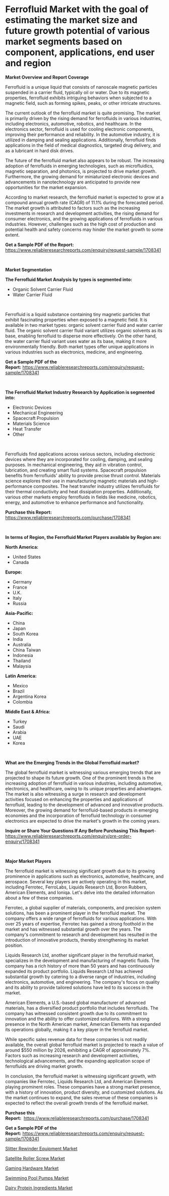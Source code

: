 <p><h1>Ferrofluid Market with the goal of estimating the market size and future growth potential of various market segments based on component, applications, end user and region</h1></p><p><strong>Market Overview and Report Coverage</strong></p>
<p><p>Ferrofluid is a unique liquid that consists of nanoscale magnetic particles suspended in a carrier fluid, typically oil or water. Due to its magnetic properties, ferrofluid exhibits intriguing behaviors when subjected to a magnetic field, such as forming spikes, peaks, or other intricate structures.</p><p>The current outlook of the ferrofluid market is quite promising. The market is primarily driven by the rising demand for ferrofluids in various industries, including electronics, automotive, robotics, and healthcare. In the electronics sector, ferrofluid is used for cooling electronic components, improving their performance and reliability. In the automotive industry, it is utilized in damping and sealing applications. Additionally, ferrofluid finds applications in the field of medical diagnostics, targeted drug delivery, and as a lubricant in hard disk drives.</p><p>The future of the ferrofluid market also appears to be robust. The increasing adoption of ferrofluids in emerging technologies, such as microfluidics, magnetic separation, and photonics, is projected to drive market growth. Furthermore, the growing demand for miniaturized electronic devices and advancements in nanotechnology are anticipated to provide new opportunities for the market expansion.</p><p>According to market research, the ferrofluid market is expected to grow at a compound annual growth rate (CAGR) of 11.1% during the forecasted period. The market growth is attributed to factors such as the increasing investments in research and development activities, the rising demand for consumer electronics, and the growing applications of ferrofluids in various industries. However, challenges such as the high cost of production and potential health and safety concerns may hinder the market growth to some extent.</p></p>
<p><strong>Get a Sample PDF of the Report:</strong> <a href="https://www.reliableresearchreports.com/enquiry/request-sample/1708341">https://www.reliableresearchreports.com/enquiry/request-sample/1708341</a></p>
<p>&nbsp;</p>
<p><strong>Market Segmentation</strong></p>
<p><strong>The Ferrofluid Market Analysis by types is segmented into:</strong></p>
<p><ul><li>Organic Solvent Carrier Fluid</li><li>Water Carrier Fluid</li></ul></p>
<p>&nbsp;</p>
<p><p>Ferrofluid is a liquid substance containing tiny magnetic particles that exhibit fascinating properties when exposed to a magnetic field. It is available in two market types: organic solvent carrier fluid and water carrier fluid. The organic solvent carrier fluid variant utilizes organic solvents as its base, enabling ferrofluid to disperse more effectively. On the other hand, the water carrier fluid variant uses water as its base, making it more environmentally friendly. Both market types offer unique applications in various industries such as electronics, medicine, and engineering.</p></p>
<p><strong>Get a Sample PDF of the Report:</strong>&nbsp;<a href="https://www.reliableresearchreports.com/enquiry/request-sample/1708341">https://www.reliableresearchreports.com/enquiry/request-sample/1708341</a></p>
<p>&nbsp;</p>
<p><strong>The Ferrofluid Market Industry Research by Application is segmented into:</strong></p>
<p><ul><li>Electronic Devices</li><li>Mechanical Engineering</li><li>Spacecraft Propulsion</li><li>Materials Science</li><li>Heat Transfer</li><li>Other</li></ul></p>
<p>&nbsp;</p>
<p><p>Ferrofluids find applications across various sectors, including electronic devices where they are incorporated for cooling, damping, and sealing purposes. In mechanical engineering, they aid in vibration control, lubrication, and creating smart fluid systems. Spacecraft propulsion benefits from ferrofluids' ability to provide precise thrust control. Materials science explores their use in manufacturing magnetic materials and high-performance composites. The heat transfer industry utilizes ferrofluids for their thermal conductivity and heat dissipation properties. Additionally, various other markets employ ferrofluids in fields like medicine, robotics, energy, and automotive to enhance performance and functionality.</p></p>
<p><strong>Purchase this Report:</strong>&nbsp; <a href="https://www.reliableresearchreports.com/purchase/1708341">https://www.reliableresearchreports.com/purchase/1708341</a></p>
<p>&nbsp;</p>
<p><strong>In terms of Region, the Ferrofluid Market Players available by Region are:</strong></p>
<p>
    <p> <strong> North America: </strong>
        <ul>
            <li>United States</li>
            <li>Canada</li>
        </ul>
        </p> 
    <p> <strong> Europe: </strong>
        <ul>
            <li>Germany</li>
            <li>France</li>
            <li>U.K.</li>
            <li>Italy</li>
            <li>Russia</li>
        </ul>
        </p> 
    <p> <strong> Asia-Pacific: </strong>
        <ul>
            <li>China</li>
            <li>Japan</li>
            <li>South Korea</li>
            <li>India</li>
            <li>Australia</li>
            <li>China Taiwan</li>
            <li>Indonesia</li>
            <li>Thailand</li>
            <li>Malaysia</li>
        </ul>
        </p> 
    <p> <strong> Latin America: </strong>
        <ul>
            <li>Mexico</li>
            <li>Brazil</li>
            <li>Argentina Korea</li>
            <li>Colombia</li>
        </ul>
        </p> 
    <p> <strong> Middle East & Africa: </strong>
        <ul>
            <li>Turkey</li>
            <li>Saudi</li>
            <li>Arabia</li>
            <li>UAE</li>
            <li>Korea</li>
        </ul>
    </p>
    </p>
<p>&nbsp;</p>
<p><strong>What are the Emerging Trends in the Global Ferrofluid market?</strong></p>
<p><p>The global ferrofluid market is witnessing various emerging trends that are projected to shape its future growth. One of the prominent trends is the increasing adoption of ferrofluid in various industries, including automotive, electronics, and healthcare, owing to its unique properties and advantages. The market is also witnessing a surge in research and development activities focused on enhancing the properties and applications of ferrofluid, leading to the development of advanced and innovative products. Moreover, the growing demand for ferrofluid-based products in emerging economies and the incorporation of ferrofluid technology in consumer electronics are expected to drive the market's growth in the coming years.</p></p>
<p><strong>Inquire or Share Your Questions If Any Before Purchasing This Report</strong>- <a href="https://www.reliableresearchreports.com/enquiry/pre-order-enquiry/1708341">https://www.reliableresearchreports.com/enquiry/pre-order-enquiry/1708341</a></p>
<p>&nbsp;</p>
<p><strong>Major Market Players</strong></p>
<p><p>The ferrofluid market is witnessing significant growth due to its growing prominence in applications such as electronics, automotive, healthcare, and aerospace. Several key players are actively operating in this market, including Ferrotec, FerroLabs, Liquids Research Ltd, Boron Rubbers, American Elements, and Ioniqa. Let's delve into the detailed information about a few of these companies.</p><p>Ferrotec, a global supplier of materials, components, and precision system solutions, has been a prominent player in the ferrofluid market. The company offers a wide range of ferrofluids for various applications. With over 25 years of expertise, Ferrotec has gained a strong foothold in the market and has witnessed substantial growth over the years. The company's commitment to research and development has resulted in the introduction of innovative products, thereby strengthening its market position.</p><p>Liquids Research Ltd, another significant player in the ferrofluid market, specializes in the development and manufacturing of magnetic fluids. The company has a rich history of more than 50 years and has continuously expanded its product portfolio. Liquids Research Ltd has achieved substantial growth by catering to a diverse range of industries, including electronics, automotive, and engineering. The company's focus on quality and its ability to provide tailored solutions have led to its success in the market.</p><p>American Elements, a U.S.-based global manufacturer of advanced materials, has a diversified product portfolio that includes ferrofluids. The company has witnessed consistent growth due to its commitment to innovation and the ability to offer customized solutions. With a strong presence in the North American market, American Elements has expanded its operations globally, making it a key player in the ferrofluid market.</p><p>While specific sales revenue data for these companies is not readily available, the overall global ferrofluid market is projected to reach a value of around $550 million by 2026, exhibiting a CAGR of approximately 7%. Factors such as increasing research and development activities, technological advancements, and the expanding application scope of ferrofluids are driving market growth.</p><p>In conclusion, the ferrofluid market is witnessing significant growth, with companies like Ferrotec, Liquids Research Ltd, and American Elements playing prominent roles. These companies have a strong market presence, with a history of innovation, product diversity, and customized solutions. As the market continues to expand, the sales revenue of these companies is expected to reflect the overall growth trends of the ferrofluid market.</p></p>
<p><strong>Purchase this Report:</strong>&nbsp;&nbsp;<a href="https://www.reliableresearchreports.com/purchase/1708341">https://www.reliableresearchreports.com/purchase/1708341</a></p>
<p></p>
<p><strong>Get a Sample PDF of the Report:</strong>&nbsp;<a href="https://www.reliableresearchreports.com/enquiry/request-sample/1708341">https://www.reliableresearchreports.com/enquiry/request-sample/1708341</a></p>
<p><p><a href="https://medium.com/@index.mill.peace/slitter-rewinder-equipment-market-trends-and-market-analysis-forecasted-for-period-2023-2030-b92fe9c311da">Slitter Rewinder Equipment Market</a></p><p><a href="https://medium.com/@fire.belt.bug/satellite-roller-screw-market-furnishes-information-on-market-share-market-trends-and-market-386e49da0812">Satellite Roller Screw Market</a></p><p><a href="https://medium.com/@kyliemorgan1913/gaming-hardware-market-trends-forecast-and-competitive-analysis-to-2030-79e1c6eac770">Gaming Hardware Market</a></p><p><a href="https://medium.com/@palm.quick.roof/swimming-pool-pumps-market-the-key-to-successful-business-strategy-forecast-till-2030-bd624fb4e4f3">Swimming Pool Pumps Market</a></p><p><a href="https://medium.com/@mikebauch2013/dairy-protein-ingredients-market-size-reveals-the-best-marketing-channels-in-global-industry-31d67e1b0b4e">Dairy Protein Ingredients Market</a></p></p>